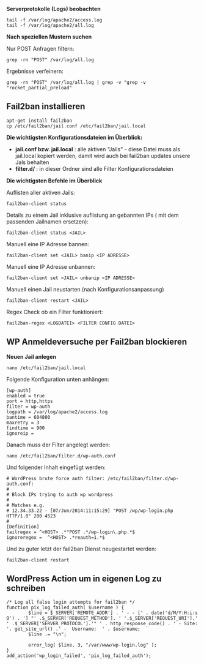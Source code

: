 **Serverprotokolle (Logs) beobachten**

    tail -f /var/log/apache2/access.log
    tail -f /var/log/apache2/all.log


**Nach speziellen Mustern suchen**

Nur POST Anfragen filtern:

    grep -rn "POST" /var/log/all.log

Ergebnisse verfeinern:

    grep -rn "POST" /var/log/all.log | grep -v "grep -v "rocket_partial_preload"


## Fail2ban installieren

    apt-get install fail2ban
    cp /etc/fail2ban/jail.conf /etc/fail2ban/jail.local


**Die wichtigsten Konfigurationsdateien im Überblick:**

- **jail.conf bzw. jail.local** : alle aktiven "Jails" - diese Datei muss als jail.local kopiert werden, damit wird auch bei fail2ban updates unsere Jals behalten
- **filter.d/** : in dieser Ordner sind alle Filter Konfigurationsdateien


**Die wichtigsten Befehle im Überblick**

Auflisten aller aktiven Jails:

    fail2ban-client status

Details zu einem Jail inklusive auflistung an gebannten IPs (<JAIL> mit dem passenden Jailnamen ersetzen):

    fail2ban-client status <JAIL>


Manuell eine IP Adresse bannen:

    fail2ban-client set <JAIL> banip <IP ADRESSE>


Manuell eine IP Adresse unbannen:

    fail2ban-client set <JAIL> unbanip <IP ADRESSE>


Manuell einen Jail neustarten (nach Konfigurationsanpassung)

    fail2ban-client restart <JAIL>


Regex Check ob ein Filter funktioniert:

    fail2ban-regex <LOGDATEI> <FILTER CONFIG DATEI>



## WP Anmeldeversuche per Fail2ban blockieren

**Neuen Jail anlegen**

    nano /etc/fail2ban/jail.local


Folgende Konfiguration unten anhängen:

    [wp-auth]
    enabled = true
    port = http,https
    filter = wp-auth
    logpath = /var/log/apache2/access.log
    bantime = 604800
    maxretry = 3
    findtime = 900
    ignoreip =


Danach muss der Filter angelegt werden:

    nano /etc/fail2ban/filter.d/wp-auth.conf


Und folgender Inhalt eingefügt werden:

    # WordPress brute force auth filter: /etc/fail2ban/filter.d/wp-auth.conf:
    #
    # Block IPs trying to auth wp wordpress
    #
    # Matches e.g.
    # 12.34.33.22 - [07/Jun/2014:11:15:29] "POST /wp/wp-login.php HTTP/1.0" 200 4523
    #
    [Definition]
    failregex = ^<HOST> .*"POST .*/wp-login\.php.*$
    ignoreregex =  ^<HOST> .*reauth=1.*$


Und zu guter letzt der fail2ban Dienst neugestartet werden:

    fail2ban-client restart

## WordPress Action um in eigenen Log zu schreiben

    /* Log all false login attempts for fail2ban */
    function pix_log_failed_auth( $username ) {
            $line = $_SERVER['REMOTE_ADDR'] . ' - - [' . date('d/M/Y:H:i:s O') . '] "' .$_SERVER['REQUEST_METHOD']. ' '.$_SERVER['REQUEST_URI'].' ' .$_SERVER['SERVER_PROTOCOL'].'" ' . http_response_code() . ' - Site: '. get_site_url() .' -  Username:  ' . $username;
            $line .= "\n";

            error_log( $line, 3, "/var/www/wp-login.log" );
    }
    add_action('wp_login_failed', 'pix_log_failed_auth');